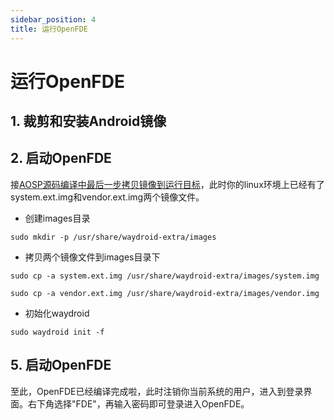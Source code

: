 ```yaml
---
sidebar_position: 4
title: 运行OpenFDE
---
```


# 运行OpenFDE

## 1. 裁剪和安装Android镜像

## 2. 启动OpenFDE

接[AOSP源码编译中最后一步拷贝镜像到运行目标](./../quick-start#copy-img)，此时你的linux环境上已经有了system.ext.img和vendor.ext.img两个镜像文件。

- 创建images目录

```
sudo mkdir -p /usr/share/waydroid-extra/images
```

- 拷贝两个镜像文件到images目录下

```
sudo cp -a system.ext.img /usr/share/waydroid-extra/images/system.img  
```

```
sudo cp -a vendor.ext.img /usr/share/waydroid-extra/images/vendor.img
```

- 初始化waydroid

```
sudo waydroid init -f 
```

## 5. 启动OpenFDE

至此，OpenFDE已经编译完成啦，此时注销你当前系统的用户，进入到登录界面。右下角选择"FDE"，再输入密码即可登录进入OpenFDE。

<!-- 
### 7. 编译安装fdeion{#build-fdeion}

fdeion是Phytium X100 GPU专用的显存分配内核模块。如果不使用Phytium X100 GPU则可以直接跳过本小节。通常，该模块可以直接通过`apt install`命令安装。

```
git clone https://gitee.com/openfde/fdeion.git
sudo apt-get install dh-make
sudo apt-get install dkms
sudo cp -a fdeion /usr/src/fdeion-1.0
sudo dkms add -m fdeion -v 1.0
sudo dkms build -m fdeion -v 1.0
sudo dkms mkdeb -m fdeion -v 1.0
```

其中“-v 1.0”表示所编译的fdeion的版本，如果你编译fdeion用于个人项目，版本号可以由你自己决定。
-->
